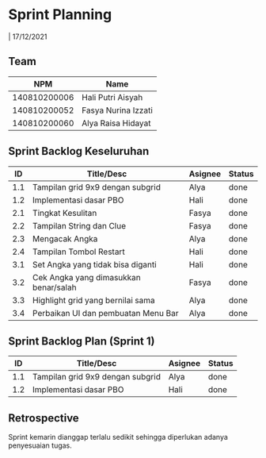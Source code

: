 # Sprint Planning 
| 17/12/2021

## Team 
| NPM           |          Name        |
| ------------- |----------------------|
| 140810200006  | Hali Putri Aisyah    |
| 140810200052  | Fasya Nurina Izzati  |
| 140810200060  | Alya Raisa Hidayat   |

## Sprint Backlog Keseluruhan 
| ID  | Title/Desc                            | Asignee |   Status  |
| --- | ----------                            | ------- | ----------|
| 1.1 | Tampilan grid 9x9 dengan subgrid      | Alya    |   done    |
| 1.2 | Implementasi dasar PBO                | Hali    |   done    |
| 2.1 | Tingkat Kesulitan                     | Fasya   |   done    |
| 2.2 | Tampilan String dan Clue              | Fasya   |   done    |
| 2.3 | Mengacak Angka                        | Alya    |   done    |
| 2.4 | Tampilan Tombol Restart               | Hali    |   done    |
| 3.1 | Set Angka yang tidak bisa diganti     | Hali    |   done    |
| 3.2 | Cek Angka yang dimasukkan benar/salah | Fasya   |   done    |
| 3.3 | Highlight grid yang bernilai sama     | Alya    |   done    |
| 3.4 | Perbaikan UI dan pembuatan Menu Bar   | Alya    |   done    |

## Sprint Backlog Plan (Sprint 1)
| ID  |             Title/Desc           | Asignee |   Status  |
| --- | -------------------------------- | ------- | ----------|
| 1.1 | Tampilan grid 9x9 dengan subgrid | Alya    |   done    |
| 1.2 | Implementasi dasar PBO           | Hali    |   done    |

## Retrospective 

Sprint kemarin dianggap terlalu sedikit sehingga diperlukan adanya penyesuaian tugas.

